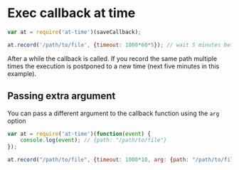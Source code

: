 # Exec callback at time

```js
var at = require('at-time')(saveCallback);

at.record('/path/to/file', {timeout: 1000*60*5}); // wait 5 minutes before store it
```
After a while the callback is called. If you record the same path multiple times
the execution is postponed to a new time (next five minutes in this example).

## Passing extra argument

You can pass a different argument to the callback function using the `arg`
option

```js
var at = require('at-time')(function(event) {
    console.log(event); // {path: "/path/to/file"}
});

at.record("/path/to/file", {timeout: 1000*10, arg: {path: "/path/to/file"}});
```

